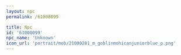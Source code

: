 ```yaml
---
layout: npc
permalink: /61000099

title: Npc
id: '61000099'
npc_name: 'Unknown'
icon_url: 'portrait/mob/21000281_m_goblinmohicanjuniorblue_p.png'
---
```

